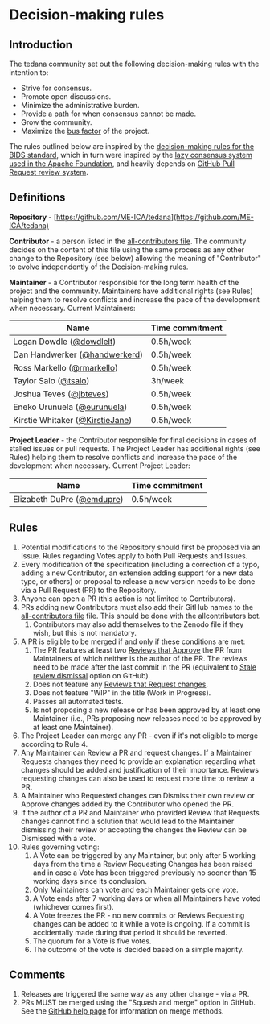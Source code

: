 # Decision-making rules

## Introduction

The tedana community set out the following decision-making rules with the intention to:

- Strive for consensus.
- Promote open discussions.
- Minimize the administrative burden.
- Provide a path for when consensus cannot be made.
- Grow the community.
- Maximize the [bus factor](https://en.wikipedia.org/wiki/Bus_factor) of the project.

The rules outlined below are inspired by the [decision-making rules for the BIDS standard](https://github.com/bids-standard/bids-specification/blob/master/DECISION-MAKING.md), which in turn were inspired by the [lazy consensus system used in the Apache Foundation](https://www.apache.org/foundation/voting.html),
and heavily depends on [GitHub Pull Request review system](https://help.github.com/articles/about-pull-requests/).

## Definitions

**Repository** - [https://github.com/ME-ICA/tedana](https://github.com/ME-ICA/tedana)

**Contributor** - a person listed in the [all-contributors file](.all-contributorsrc).
The community decides on the content of this file using the same process as any
other change to the Repository (see below) allowing the meaning of "Contributor"
to evolve independently of the Decision-making rules.

**Maintainer** - a Contributor responsible for the long term health of the
project and the community. Maintainers have additional rights (see Rules)
helping them to resolve conflicts and increase the pace of the development
when necessary. Current Maintainers:

| Name                                                            | Time commitment |
|-----------------------------------------------------------------|-----------------|
| Logan Dowdle ([@dowdlelt](https://github.com/dowdlelt))         | 0.5h/week       |
| Dan Handwerker ([@handwerkerd](https://github.com/handwerkerd)) | 0.5h/week       |
| Ross Markello ([@rmarkello](https://github.com/rmarkello))      | 0.5h/week       |
| Taylor Salo ([@tsalo](https://github.com/tsalo))                | 3h/week         |
| Joshua Teves ([@jbteves](https://github.com/jbteves))           | 0.5h/week       |
| Eneko Urunuela ([@eurunuela](https://github.com/eurunuela))     | 0.5h/week       |
| Kirstie Whitaker ([@KirstieJane](https://github.com/KirstieJane)) | 0.5h/week       |

**Project Leader** - the Contributor responsible for final decisions in cases of
stalled issues or pull requests. The Project Leader has additional rights
(see Rules) helping them to resolve conflicts and increase the pace of the development
when necessary. Current Project Leader:

| Name                                                            | Time commitment |
|-----------------------------------------------------------------|-----------------|
| Elizabeth DuPre ([@emdupre](https://github.com/emdupre))        | 0.5h/week       |

## Rules

1. Potential modifications to the Repository should first be proposed via an
   Issue. Rules regarding Votes apply to both Pull Requests and Issues.
1. Every modification of the specification (including a correction of a typo,
   adding a new Contributor, an extension adding support for a new data type, or
   others) or proposal to release a new version needs to be done via a Pull
   Request (PR) to the Repository.
1. Anyone can open a PR (this action is not limited to Contributors).
1. PRs adding new Contributors must also add their GitHub names to the
   [all-contributors file](.all-contributorsrc) file.
   This should be done with the allcontributors bot.
   1. Contributors may also add themselves to the Zenodo file if they wish, but
      this is not mandatory.
1. A PR is eligible to be merged if and only if these conditions are met:
   1. The PR features at least two [Reviews that Approve](https://help.github.com/articles/about-pull-request-reviews/#about-pull-request-reviews)
      the PR from Maintainers of which neither is the author of the PR. The reviews
      need to be made after the last commit in the PR (equivalent to
      [Stale review dismissal](https://help.github.com/articles/enabling-required-reviews-for-pull-requests/)
      option on GitHub).
   1. Does not feature any [Reviews that Request changes](https://help.github.com/articles/about-required-reviews-for-pull-requests/).
   1. Does not feature "WIP" in the title (Work in Progress).
   1. Passes all automated tests.
   1. Is not proposing a new release or has been approved by at least one
      Maintainer (i.e., PRs proposing new releases need to be approved by at
      least one Maintainer).
1. The Project Leader can merge any PR - even if it's not eligible to merge
   according to Rule 4.
1. Any Maintainer can Review a PR and request changes. If a Maintainer
   Requests changes they need to provide an explanation regarding what changes
   should be added and justification of their importance. Reviews requesting
   changes can also be used to request more time to review a PR.
1. A Maintainer who Requested changes can Dismiss their own review or Approve
   changes added by the Contributor who opened the PR.
1. If the author of a PR and Maintainer who provided Review that Requests
   changes cannot find a solution that would lead to the Maintainer dismissing
   their review or accepting the changes the Review can be Dismissed with a
   vote.
1. Rules governing voting:
   1. A Vote can be triggered by any Maintainer, but only after 5 working days
      from the time a Review Requesting Changes has been raised and in case a
      Vote has been triggered previously no sooner than 15 working days since
      its conclusion.
   1. Only Maintainers can vote and each Maintainer gets one vote.
   1. A Vote ends after 7 working days or when all Maintainers have voted
      (whichever comes first).
   1. A Vote freezes the PR - no new commits or Reviews Requesting changes can
      be added to it while a vote is ongoing. If a commit is accidentally made
      during that period it should be reverted.
   1. The quorum for a Vote is five votes.
   1. The outcome of the vote is decided based on a simple majority.

## Comments

1. Releases are triggered the same way as any other change - via a PR.
1. PRs MUST be merged using the "Squash and merge" option in GitHub.
   See the [GitHub help page](https://help.github.com/en/articles/about-merge-methods-on-github)
   for information on merge methods.
